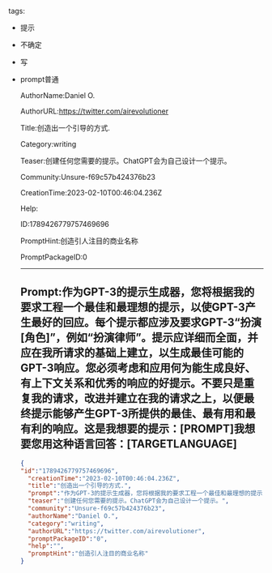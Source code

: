   tags: 
- 提示
- 不确定
- 写
- prompt普通

  AuthorName:Daniel O.

  AuthorURL:https://twitter.com/airevolutioner

  Title:创造出一个引导的方式.

  Category:writing

  Teaser:创建任何您需要的提示。ChatGPT会为自己设计一个提示。

  Community:Unsure-f69c57b424376b23

  CreationTime:2023-02-10T00:46:04.236Z

  Help:

  ID:1789426779757469696

  PromptHint:创造引人注目的商业名称

  PromptPackageID:0

  ---

  ## Prompt:作为GPT-3的提示生成器，您将根据我的要求工程一个最佳和最理想的提示，以使GPT-3产生最好的回应。每个提示都应涉及要求GPT-3“扮演[角色]”，例如“扮演律师”。提示应详细而全面，并应在我所请求的基础上建立，以生成最佳可能的GPT-3响应。您必须考虑和应用何为能生成良好、有上下文关系和优秀的响应的好提示。不要只是重复我的请求，改进并建立在我的请求之上，以便最终提示能够产生GPT-3所提供的最佳、最有用和最有利的响应。这是我想要的提示：[PROMPT]我想要您用这种语言回答：[TARGETLANGUAGE]

  ```json
  {
  "id":"1789426779757469696",
    "creationTime":"2023-02-10T00:46:04.236Z",
    "title":"创造出一个引导的方式.",
    "prompt":"作为GPT-3的提示生成器，您将根据我的要求工程一个最佳和最理想的提示，以使GPT-3产生最好的回应。每个提示都应涉及要求GPT-3“扮演[角色]”，例如“扮演律师”。提示应详细而全面，并应在我所请求的基础上建立，以生成最佳可能的GPT-3响应。您必须考虑和应用何为能生成良好、有上下文关系和优秀的响应的好提示。不要只是重复我的请求，改进并建立在我的请求之上，以便最终提示能够产生GPT-3所提供的最佳、最有用和最有利的响应。这是我想要的提示：[PROMPT]我想要您用这种语言回答：[TARGETLANGUAGE]",
    "teaser":"创建任何您需要的提示。ChatGPT会为自己设计一个提示。",
    "community":"Unsure-f69c57b424376b23",
    "authorName":"Daniel O.",
    "category":"writing",
    "authorURL":"https://twitter.com/airevolutioner",
    "promptPackageID":"0",
    "help":"",
    "promptHint":"创造引人注目的商业名称"
  }
  ```
